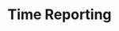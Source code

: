 ---
layout: features_page
title: "Time Reporting"
permalink: /time-reporting/
page_header_image: "/assets/images/page_header_2.jpg"

# Slider
slider:
  - image: "/assets/images/time_reporting/hero.webp"
    h1: "HoneybeeTime Brings You Affordable Work  <br><span>Time-tracking</span>"
    description: "Say goodbye to tedious and time-consuming time reporting and hello to HoneybeeTime with premium features at a consumer-friendly price. Our user-friendly time tracking service simplifies the time reporting process, making it easy for you to focus on what really matters - growing your business. With real-time reporting and customizable time management reports, you’ll know where your business stands today and what to do down the road."

# Workflow
workflow:
  heading: "An alternative to timesheets your employees and freelancers will say yes to"
  # text: "When unknow printer took a gallery of type and scramblted it to make a type specimen book"
  list:
    - image: "/assets/images/time_reporting/s1.webp"
      icon: "/assets/images/time_reporting/i1.webp"
      name: "Start reporting in just a few clicks"
      text: "HoneybeeTime; an intuitive time-tracking tool to boost employee productivity, with accurate time reports you can export in seconds."
    - image: "/assets/images/time_reporting/s2.webp"
      icon: "/assets/images/time_reporting/i2.webp"
      name: "Build detailed and actionable time reports"
      text: "HoneybeeTime makes it easy to be transparent about where client hours are going and gives you a clear picture of your team's performance. Share what you've been working on with detailed and actionable reports that show it."
    - image: "/assets/images/time_reporting/s3.webp"
      icon: "/assets/images/time_reporting/i3.webp"
      name: "Set yourself up for success"
      text: "Understand your project’s profitability and plan better. HoneybeeTime makes it easy to track business performance at a glance and make informed business decisions with customizable, presentation-ready reports."

# Hire us:
hire_us:
  heading: "Try HoneybeeTime free for 14 days"
  description: "Reports for Making Better Decisions"
  button:
    link: "/contact/"
    name: "Try"

# Contact Form
form:
  heading: "Send us a message"
  description: "When unknow printer took a gallery of type and scramblted it to make a type specimen book"
---